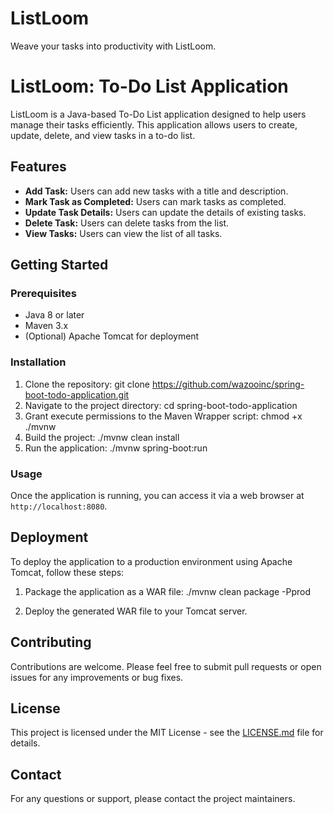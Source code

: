 # ListLoom
Weave your tasks into productivity with ListLoom.
# ListLoom: To-Do List Application

ListLoom is a Java-based To-Do List application designed to help users manage their tasks efficiently. This application allows users to create, update, delete, and view tasks in a to-do list.

## Features

- **Add Task:** Users can add new tasks with a title and description.
- **Mark Task as Completed:** Users can mark tasks as completed.
- **Update Task Details:** Users can update the details of existing tasks.
- **Delete Task:** Users can delete tasks from the list.
- **View Tasks:** Users can view the list of all tasks.

## Getting Started

### Prerequisites

- Java 8 or later
- Maven 3.x
- (Optional) Apache Tomcat for deployment

### Installation

1. Clone the repository:
git clone https://github.com/wazooinc/spring-boot-todo-application.git
2. Navigate to the project directory:
cd spring-boot-todo-application
3. Grant execute permissions to the Maven Wrapper script:
chmod +x ./mvnw
4. Build the project:
./mvnw clean install
5. Run the application:
./mvnw spring-boot:run


### Usage

Once the application is running, you can access it via a web browser at `http://localhost:8080`.

## Deployment

To deploy the application to a production environment using Apache Tomcat, follow these steps:

1. Package the application as a WAR file:
./mvnw clean package -Pprod

2. Deploy the generated WAR file to your Tomcat server.

## Contributing

Contributions are welcome. Please feel free to submit pull requests or open issues for any improvements or bug fixes.

## License

This project is licensed under the MIT License - see the [LICENSE.md](LICENSE.md) file for details.

## Contact

For any questions or support, please contact the project maintainers.
